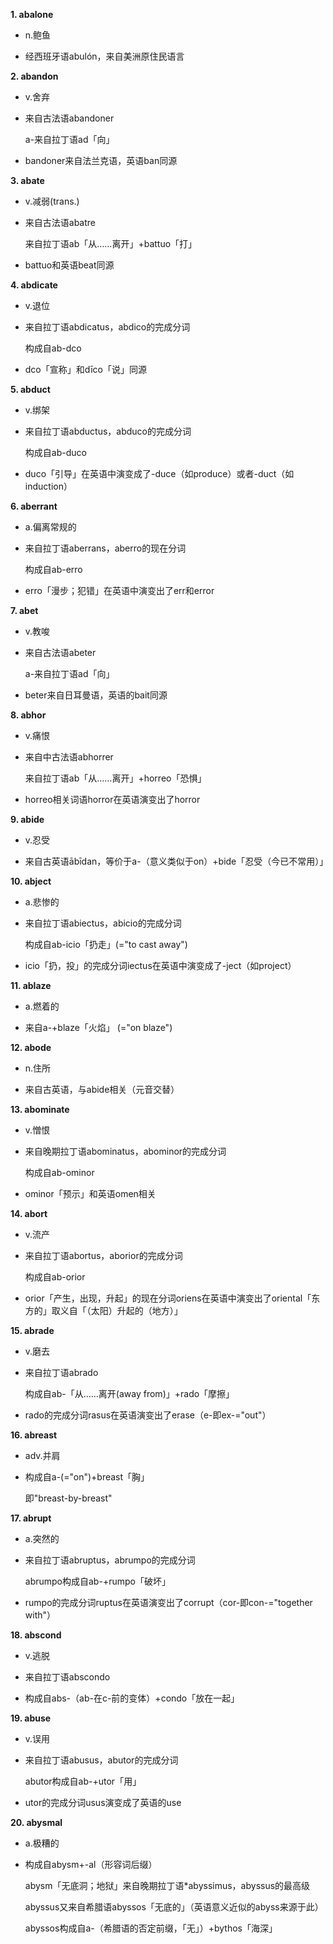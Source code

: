 **1. abalone**

*	n.鲍鱼
	
-	经西班牙语abulón，来自美洲原住民语言
	
**2. abandon**

*	v.舍弃
	
-	来自古法语abandoner
	
	a-来自拉丁语ad「向」
	
+	bandoner来自法兰克语，英语ban同源

**3. abate**

*	v.减弱(trans.)
	
-	来自古法语abatre
	
	来自拉丁语ab「从……离开」+battuo「打」
	
+	battuo和英语beat同源

**4. abdicate**

*	v.退位
	
-	来自拉丁语abdicatus，abdico的完成分词
	
	构成自ab-dco
	
+	dco「宣称」和dīco「说」同源

**5. abduct**

*	v.绑架
	
-	来自拉丁语abductus，abduco的完成分词
	
	构成自ab-duco
	
+	duco「引导」在英语中演变成了-duce（如produce）或者-duct（如induction）

**6. aberrant**

*	a.偏离常规的
	
-	来自拉丁语aberrans，aberro的现在分词
	
	构成自ab-erro
	
+	erro「漫步；犯错」在英语中演变出了err和error

**7. abet**

*	v.教唆
	
-	来自古法语abeter
	
	a-来自拉丁语ad「向」
	
+	beter来自日耳曼语，英语的bait同源

**8. abhor**

*	v.痛恨
	
-	来自中古法语abhorrer
	
	来自拉丁语ab「从……离开」+horreo「恐惧」
	
+	horreo相关词语horror在英语演变出了horror

**9. abide** 

*	v.忍受
	
-	来自古英语ābīdan，等价于a-（意义类似于on）+bide「忍受（今已不常用）」

**10. abject**

*	a.悲惨的
	
-	来自拉丁语abiectus，abicio的完成分词
	
	构成自ab-icio「扔走」(="to cast away")
	
+	icio「扔，投」的完成分词iectus在英语中演变成了-ject（如project）

**11. ablaze** 

*	a.燃着的
	
-	来自a-+blaze「火焰」 (="on blaze")

**12. abode**

*	n.住所
	
-	来自古英语，与abide相关（元音交替）

**13. abominate** 

*	v.憎恨
	
-	来自晚期拉丁语abominatus，abominor的完成分词
	
	构成自ab-ominor
	
+	ominor「预示」和英语omen相关

**14. abort**

*	v.流产
	
-	来自拉丁语abortus，aborior的完成分词
	
	构成自ab-orior
	
+	orior「产生，出现，升起」的现在分词oriens在英语中演变出了oriental「东方的」取义自「（太阳）升起的（地方）」

**15. abrade**

*	v.磨去
	
-	来自拉丁语abrado
	
	构成自ab-「从……离开(away from)」+rado「摩擦」
	
+	rado的完成分词rasus在英语演变出了erase（e-即ex-="out"）

**16. abreast**

*	adv.并肩
	
-	构成自a-(="on")+breast「胸」
	
	即"breast-by-breast"

**17. abrupt**

*	a.突然的
	
-	来自拉丁语abruptus，abrumpo的完成分词
	
	abrumpo构成自ab-+rumpo「破坏」
	
+	rumpo的完成分词ruptus在英语演变出了corrupt（cor-即con-="together with"）

**18. abscond**

*	v.逃脱
	
-	来自拉丁语abscondo
	
+	构成自abs-（ab-在c-前的变体）+condo「放在一起」

**19. abuse**

*	v.误用
	
-	来自拉丁语abusus，abutor的完成分词
	
	abutor构成自ab-+utor「用」
	
+	utor的完成分词usus演变成了英语的use

**20. abysmal**

*	a.极糟的
	
-	构成自abysm+-al（形容词后缀）
	
	abysm「无底洞；地狱」来自晚期拉丁语*abyssimus，abyssus的最高级
	
	abyssus又来自希腊语abyssos「无底的」（英语意义近似的abyss来源于此）
	
	abyssos构成自a-（希腊语的否定前缀，「无」）+bythos「海深」
